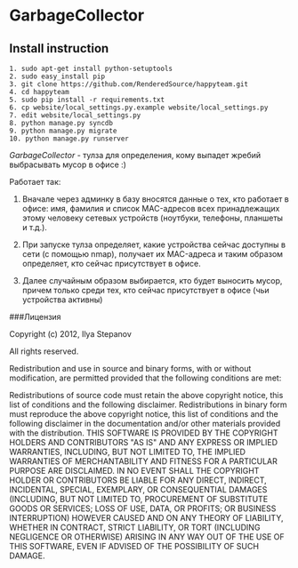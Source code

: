 # GarbageCollector



## Install instruction

    1. sudo apt-get install python-setuptools
    2. sudo easy_install pip
    3. git clone https://github.com/RenderedSource/happyteam.git
    4. cd happyteam
    5. sudo pip install -r requirements.txt
    6. cp website/local_settings.py.example website/local_settings.py
    7. edit website/local_settings.py
    8. python manage.py syncdb
    9. python manage.py migrate
    10. python manage.py runserver


*GarbageCollector* - тулза для определения, кому выпадет жребий выбрасывать мусор в офисе :)

Работает так:

1. Вначале через админку в базу вносятся данные о тех, кто работает в офисе: имя, фамилия и список MAC-адресов всех принадлежащих этому человеку сетевых устройств (ноутбуки, телефоны, планшеты и т.д.).

1. При запуске тулза определяет, какие устройства сейчас доступны в сети (с помощью nmap), получает их MAC-адреса и таким образом определяет, кто сейчас присутствует в офисе.

1. Далее случайным образом выбирается, кто будет выносить мусор, причем только среди тех, кто сейчас присутствует в офисе (чьи устройства активны)

###Лицензия

Copyright (c) 2012, Ilya Stepanov

All rights reserved.

Redistribution and use in source and binary forms, with or without modification, are permitted provided that the following conditions are met:

Redistributions of source code must retain the above copyright notice, this list of conditions and the following disclaimer.
Redistributions in binary form must reproduce the above copyright notice, this list of conditions and the following disclaimer in the documentation and/or other materials provided with the distribution.
THIS SOFTWARE IS PROVIDED BY THE COPYRIGHT HOLDERS AND CONTRIBUTORS "AS IS" AND ANY EXPRESS OR IMPLIED WARRANTIES, INCLUDING, BUT NOT LIMITED TO, THE IMPLIED WARRANTIES OF MERCHANTABILITY AND FITNESS FOR A PARTICULAR PURPOSE ARE DISCLAIMED. IN NO EVENT SHALL THE COPYRIGHT HOLDER OR CONTRIBUTORS BE LIABLE FOR ANY DIRECT, INDIRECT, INCIDENTAL, SPECIAL, EXEMPLARY, OR CONSEQUENTIAL DAMAGES (INCLUDING, BUT NOT LIMITED TO, PROCUREMENT OF SUBSTITUTE GOODS OR SERVICES; LOSS OF USE, DATA, OR PROFITS; OR BUSINESS INTERRUPTION) HOWEVER CAUSED AND ON ANY THEORY OF LIABILITY, WHETHER IN CONTRACT, STRICT LIABILITY, OR TORT (INCLUDING NEGLIGENCE OR OTHERWISE) ARISING IN ANY WAY OUT OF THE USE OF THIS SOFTWARE, EVEN IF ADVISED OF THE POSSIBILITY OF SUCH DAMAGE.
